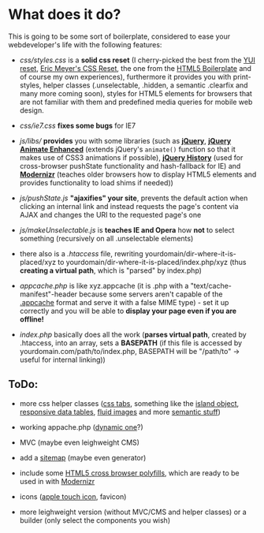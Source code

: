 What does it do?
=============
This is going to be some sort of boilerplate, considered to ease your webdeveloper's life with the following features:

+   *css/styles.css* is a __solid css reset__ (I cherry-picked the best from the 
    [YUI reset](developer.yahoo.com/yui/reset/ "Yahoo reset"), 
    [Eric Meyer's CSS Reset](http://meyerweb.com/eric/thoughts/2007/05/01/reset-reloaded/ "Eric Meyer's CSS Reset"), 
    the one from the [HTML5 Boilerplate](http://html5boilerplate.com/ "HTML5 Boilerplate") 
    and of course my own experiences), furthermore it provides you with print-styles, helper classes 
    (.unselectable, .hidden, a semantic .clearfix and many more coming soon), 
    styles for HTML5 elements for browsers that are not familiar with them and predefined media queries 
    for mobile web design.

+   *css/ie7.css* __fixes some bugs__ for IE7

+   *js/libs/* __provides__ you with some libraries (such as __[jQuery](http://jquery.com/)__, 
    __[jQuery Animate Enhanced](http://github.com/benbarnett/jQuery-Animate-Enhanced)__ 
    (extends jQuery's ```animate()``` function so that it makes use of CSS3 animations if possible), 
    __[jQuery History](https://github.com/balupton/jquery-history)__ (used for cross-browser 
    pushState functionality and hash-fallback for IE) and __[Modernizr](http://www.modernizr.com/docs/)__ 
    (teaches older browsers how to display HTML5 elements and provides functionality to load shims if needed))

+   *js/pushState.js* __"ajaxifies" your site__, prevents the default action when clicking an internal link 
    and instead requests the page's content via AJAX and changes the URI to the requested page's one

+   *js/makeUnselectable.js* is __teaches IE and Opera__ how __not__ to select something 
    (recursively on all .unselectable elements)

+   there also is a *.htaccess* file, rewriting yourdomain/dir-where-it-is-placed/xyz to 
    yourdomain/dir-where-it-is-placed/index.php/xyz (thus __creating a virtual path__, 
    which is "parsed" by index.php)

+   *appcache.php* is like xyz.appcache (it is .php with a "text/cache-manifest"-header because some servers 
    aren't capable of the [.appcache](http://www.html5rocks.com/en/tutorials/appcache/beginner/ "Tutorial") 
    format and serve it with a false MIME type) - set it up correctly and you will be able to __display 
    your page even if you are offline!__

+   *index.php* basically does all the work (__parses virtual path__, created by .htaccess, into an array, 
    sets a __BASEPATH__ (if this file is accessed by yourdomain.com/path/to/index.php, 
    BASEPATH will be "/path/to" -> useful for internal linking))

ToDo:
----------------

+   more css helper classes ([css tabs](http://css-tricks.com/functional-css-tabs-revisited/), 
    something like the [island object](http://csswizardry.com/2011/10/the-island-object/), 
    [responsive data tables](http://css-tricks.com/responsive-data-tables/), 
    [fluid images](http://www.alistapart.com/articles/fluid-images/) and more 
    [semantic stuff](http://www.alistapart.com/articles/responsive-web-design/))

+   working appache.php ([dynamic one](http://www.richardleggett.co.uk/blog/index.php/dynamic-application-cache-manifest-for-php)?)

+   MVC (maybe even leighweight CMS)

+   add a [sitemap](http://www.sitemaps.org/) (maybe even generator)

+   include some [HTML5 cross browser polyfills](http://github.com/Modernizr/Modernizr/wiki/HTML5-Cross-browser-Polyfills), 
    which are ready to be used in with [Modernizr](http://www.modernizr.com/docs/)

+   icons ([apple touch icon](http://allinthehead.com/retro/319/how-to-set-an-apple-touch-icon-for-any-site), favicon)

+   more leighweight version (without MVC/CMS and helper classes) or a builder (only select the components you wish)